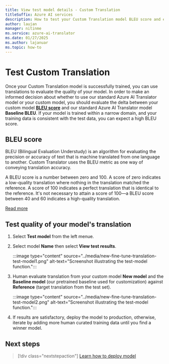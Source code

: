 ```yaml
---
title: View test model details - Custom Translation
titleSuffix: Azure AI services
description: How to test your Custom Translation model BLEU score and evaluate translations
author: laujan
manager: nitinme
ms.service: azure-ai-translator
ms.date: 01/27/2025
ms.author: lajanuar
ms.topic: how-to
---
```

# Test Custom Translation

Once your Custom Translation model is successfully trained, you can use translations to evaluate the quality of your model. In order to make an informed decision about whether to use our standard Azure AI Translator model or your custom model, you should evaluate the delta between your custom model [**BLEU score**](#bleu-score) and our standard Azure AI Translator model **Baseline BLEU**. If your model is trained within a narrow domain, and your training data is consistent with the test data, you can expect a high BLEU score.

## BLEU score

BLEU (Bilingual Evaluation Understudy) is an algorithm for evaluating the precision or accuracy of text that is machine translated from one language to another. Custom Translator uses the BLEU metric as one way of conveying translation accuracy.

A BLEU score is a number between zero and 100. A score of zero indicates a low-quality translation where nothing in the translation matched the reference. A score of 100 indicates a perfect translation that is identical to the reference. It's not necessary to attain a score of 100—a BLEU score between 40 and 60 indicates a high-quality translation.

[Read more](../concepts/bleu-score.md?WT.mc_id=aiml-43548-heboelma)

## Test quality of your model's translation

1. Select **Test model** from the left menue.

1. Select model **Name** then select **View test results**.

   :::image type="content" source="../media/new-fine-tune-translation-test-model1.png" alt-text="Screenshot illustrating the test-model function.":::

1. Human evaluate translation from your custom model **New model** and the **Baseline model** (our pretrained baseline used for customization) against **Reference** (target translation from the test set).

   :::image type="content" source="../media/new-fine-tune-translation-test-model2.png" alt-text="Screenshot illustrating the test-model function.":::

1. If results are satisfactory, deploy the model to production, otherwise, iterate by adding more human curated training data until you find a winner model.

## Next steps

> [!div class="nextstepaction"]
> [Learn how to deploy model](../azure-ai-foundry/how-to-custom-translation-deploy-model.md)